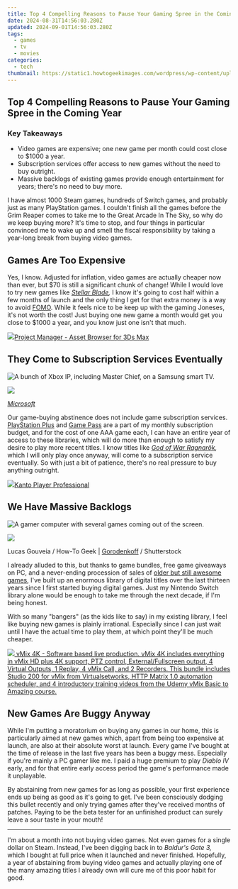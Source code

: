 ```yaml
---
title: Top 4 Compelling Reasons to Pause Your Gaming Spree in the Coming Year
date: 2024-08-31T14:56:03.280Z
updated: 2024-09-01T14:56:03.280Z
tags:
  - games
  - tv
  - movies
categories:
  - tech
thumbnail: https://static1.howtogeekimages.com/wordpress/wp-content/uploads/2024/06/a-hand-holding-a-video-game-controller-and-a-pause-icon-on-the-screen.jpg
---
```


## Top 4 Compelling Reasons to Pause Your Gaming Spree in the Coming Year

### Key Takeaways

* Video games are expensive; one new game per month could cost close to $1000 a year.
* Subscription services offer access to new games without the need to buy outright.
* Massive backlogs of existing games provide enough entertainment for years; there's no need to buy more.

 I have almost 1000 Steam games, hundreds of Switch games, and probably just as many PlayStation games. I couldn't finish all the games before the Grim Reaper comes to take me to the Great Arcade In The Sky, so why do we keep buying more? It's time to stop, and four things in particular convinced me to wake up and smell the fiscal responsibility by taking a year-long break from buying video games.

##  Games Are Too Expensive

 Yes, I know. Adjusted for inflation, video games are actually cheaper now than ever, but $70 is still a significant chunk of change! While I would love to try new games like _[Stellar Blade](https://www.amazon.com/Stellar-Blade-PlayStation-5/dp/B0CTVK7GBM/?tag=hotoge-20&ascsubtag=UUhtgUeUpU2003514&asc%5Frefurl=https%3A%2F%2Fwww.howtogeek.com%2Freasons-im-not-buying-another-video-game-until-next-year%2F&asc%5Fcampaign=Evergreen),_ I know it's going to cost half within a few months of launch and the only thing I get for that extra money is a way to avoid [FOMO](https://youtube-video-recordings.techidaily.com/join-jargon-free-youtube-chats/). While it feels nice to be keep up with the gaming Joneses, it's not worth the cost! Just buying one new game a month would get you close to $1000 a year, and you know just one isn't that much. 

<!-- affiliate ads begin -->
<a href="https://secure.2checkout.com/order/checkout.php?PRODS=4709458&QTY=1&AFFILIATE=108875&CART=1"><img src="https://3d-kstudio.com/wp-content/uploads/2014/02/Project-Manager-3D-Models-4-800x800.jpg" border="0">Project Manager - Asset Browser for 3Ds Max</a>
<!-- affiliate ads end -->
##  They Come to Subscription Services Eventually

![A bunch of Xbox IP, including Master Chief, on a Samsung smart TV.](https://static1.howtogeekimages.com/wordpress/wp-content/uploads/2022/06/180f1315.png) 

<!-- affiliate ads begin -->
<a href="https://shop.systoolsgroup.com/affiliate.php?ACCOUNT=SYSTOOBY&AFFILIATE=108875&PATH=https%3A%2F%2Fwww.systoolsgroup.com%3FAFFILIATE%3D108875%26RESOURCE%3DSysTools%2BOST%2BRecovery"><img src="https://www.systoolsgroup.com/box/ost-recovery.png" border="0"></a>
<!-- affiliate ads end -->
_[Microsoft](https://news.xbox.com/en-us/2022/06/09/xbox-app-for-smart-tvs/)_

 Our game-buying abstinence does not include game subscription services. [PlayStation Plus](https://fox-direct.techidaily.com/envision-images-with-circular-focus-shift-ps-for-2024/) and [Game Pass](https://fox-info.techidaily.com/2024-approved-4-solutions-for-iphone-hdr-video-washed-out-in-premiere-pro/) are a part of my monthly subscription budget, and for the cost of one AAA game each, I can have an entire year of access to these libraries, which will do more than enough to satisfy my desire to play more recent titles. I know titles like _[God of War Ragnarök](https://www.amazon.com/God-War-Ragnar%C3%B6k-PC/dp/B0B6CMDSMW/?tag=hotoge-20&ascsubtag=UUhtgUeUpU2003514&asc%5Frefurl=https%3A%2F%2Fwww.howtogeek.com%2Freasons-im-not-buying-another-video-game-until-next-year%2F&asc%5Fcampaign=Evergreen),_ which I will only play once anyway, will come to a subscription service eventually. So with just a bit of patience, there's no real pressure to buy anything outright.

<!-- affiliate ads begin -->
<a href="https://secure.2checkout.com/order/checkout.php?PRODS=4742929&QTY=1&AFFILIATE=108875&CART=1"><img src="https://secure.avangate.com/images/merchant/e09fdffe648a30658a9657bbed7b2388/products/boxshot(2).png" border="0">Kanto Player Professional</a>
<!-- affiliate ads end -->
##  We Have Massive Backlogs

![A gamer computer with several games coming out of the screen.](https://static1.howtogeekimages.com/wordpress/wp-content/uploads/2024/05/a-gamer-computer-with-several-games-coming-out-of-the-screen.jpg) 

<!-- affiliate ads begin -->
<a href="https://secure.2checkout.com/order/checkout.php?PRODS=3851691&QTY=1&AFFILIATE=108875&CART=1"><img src="http://www.aiseesoft.com/avangate/30p/banner.jpg" border="0"></a>
<!-- affiliate ads end -->
Lucas Gouveia / How-To Geek | [Gorodenkoff](https://www.shutterstock.com/image-photo/powerful-personal-computer-gamer-rig-firstperson-1430140061) / Shutterstock

 I already alluded to this, but thanks to game bundles, free game giveaways on PC, and a never-ending procession of sales of [older but still awesome games](https://screen-activity-recording.techidaily.com/streamline-control-switch-pro-in-steam-play/), I've built up an enormous library of digital titles over the last thirteen years since I first started buying digital games. Just my Nintendo Switch library alone would be enough to take me through the next decade, if I'm being honest.

 With so many "bangers" (as the kids like to say) in my existing library, I feel like buying new games is plainly irrational. Especially since I can just wait until I have the actual time to play them, at which point they'll be much cheaper. 

<!-- affiliate ads begin -->
<a href="https://secure.2checkout.com/order/checkout.php?PRODS=30901369&QTY=1&AFFILIATE=108875&CART=1"> <img src="https://secure.avangate.com/images/merchant/ce9a6fb2becc2d235e62b125e9260102/products/1_copy_vMixCallScreenshot1-large.jpg" border="0"> vMix 4K - Software based live production. vMix 4K includes everything in vMix HD plus 4K support, PTZ control, External/Fullscreen output, 4 Virtual Outputs, 1 Replay, 4 vMix Call, and 2 Recorders. 
This bundle includes Studio 200 for vMix from Virtualsetworks, HTTP Matrix 1.0 automation scheduler, and 4 introductory training videos from the Udemy vMix Basic to Amazing course. </a>
<!-- affiliate ads end -->
##  New Games Are Buggy Anyway

 While I'm putting a moratorium on buying any games in our home, this is particularly aimed at new games which, apart from being too expensive at launch, are also at their absolute worst at launch. Every game I've bought at the time of release in the last five years has been a buggy mess. Especially if you're mainly a PC gamer like me. I paid a huge premium to play _Diablo IV_ early, and for that entire early access period the game's performance made it unplayable.

 By abstaining from new games for as long as possible, your first experience ends up being as good as it's going to get. I've been consciously dodging this bullet recently and only trying games after they've received months of patches. Paying to be the beta tester for an unfinished product can surely leave a sour taste in your mouth!

---

 I'm about a month into not buying video games. Not even games for a single dollar on Steam. Instead, I've been digging back in to _Baldur's Gate 3,_ which I bought at full price when it launched and never finished. Hopefully, a year of abstaining from buying video games and actually playing one of the many amazing titles I already own will cure me of this poor habit for good.

<ins class="adsbygoogle"
     style="display:block"
     data-ad-format="autorelaxed"
     data-ad-client="ca-pub-7571918770474297"
     data-ad-slot="1223367746"></ins>



<ins class="adsbygoogle"
     style="display:block"
     data-ad-client="ca-pub-7571918770474297"
     data-ad-slot="8358498916"
     data-ad-format="auto"
     data-full-width-responsive="true"></ins>


